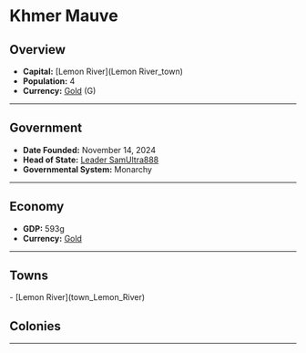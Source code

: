 <!--UNDEDITED FILE, remove this entire line if this file has been edited!-->
# <!--NAME-->Khmer Mauve<!--NAME-->

## Overview

- **Capital:** <!--CAPITAL_LINK-->[Lemon River](Lemon River_town)<!--CAPITAL_LINK-->
- **Population:** <!--POPULATION-->4<!--POPULATION-->
- **Currency:** <!--CURRENCY_LINK-->[Gold](Gold_currency)<!--CURRENCY_LINK--> (<!--CURRENCY_ABV-->G<!--CURRENCY_ABV-->)

---

## Government

- **Date Founded:** <!--FOUNDED-->November 14, 2024<!--FOUNDED-->
- **Head of State:** <!--LEADER_TITLE_LINK-->[Leader SamUltra888](SamUltra888_user)<!--LEADER_TITLE_LINK-->
- **Governmental System:** <!--GOVERNMENT-->Monarchy<!--GOVERNMENT-->

---

## Economy

- **GDP:** <!--GDP-->593g<!--GDP-->
- **Currency:** <!--CURRENCY_LINK-->[Gold](Gold_currency)<!--CURRENCY_LINK-->

---

## Towns

<!--TOWNS-->- [Lemon River](town_Lemon_River)<!--TOWNS-->

## Colonies

<!--COLONIES--><!--COLONIES-->

---